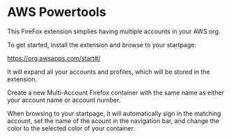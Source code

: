 # AWS Powertools

This FireFox extension simplies having multiple accounts in your AWS org.

To get started, install the extension and browse to your startpage:

https://org.awsapps.com/start#/

It will expand all your accounts and profiles, which will be stored in the extension.

Create a new Multi-Account Firefox container with the same name as either your account name or account number. 

When browsing to your startpage, it will automatically sign in the matching account, set the name of the acount in the navigation bar, and change the color to the selected color of your container.
